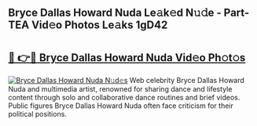 ## Bryce Dallas Howard Nuda Le𝚊k𝚎d N𝚞𝚍e - Part-TEA Vid𝚎o Photos Le𝚊ks 1gD42

# <h2><a href="http://fbcbi7u.evod.top/?m=Bryce+Dallas+Howard+Nuda">🔗 👉🔴 Bryce Dallas Howard Nuda Vid𝚎o Ph𝚘t𝚘s</a></h2>

[![Bryce Dallas Howard Nuda N𝚞d𝚎s](https://i.imgur.com/8V9OHl7.gif)](http://fbcbi7u.evod.top/?m=Bryce+Dallas+Howard+Nuda)
Web celebrity Bryce Dallas Howard Nuda and multimedia artist, renowned for sharing dance and lifestyle content through solo and collaborative dance routines and brief videos. Public figures Bryce Dallas Howard Nuda often face criticism for their political positions. 
